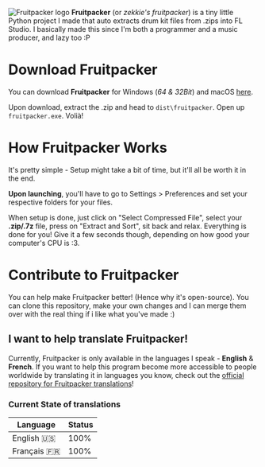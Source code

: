 ![Fruitpacker logo](https://zekkie.dev/img/Fruitpacker/Untitled440_20230928121909.png)
**Fruitpacker** (or *zekkie's fruitpacker*) is a tiny little Python project I made that auto extracts drum kit files from .zips into FL Studio. I basically made this since I'm both a programmer and a music producer, and lazy too :P

# Download Fruitpacker
You can download **Fruitpacker** for Windows (*64 & 32Bit*) and macOS [here](https://zekkie.dev/fruitpacker.html).

Upon download, extract the .zip and head to `dist\fruitpacker`. Open up `fruitpacker.exe`. Volià!

# How Fruitpacker Works
It's pretty simple - Setup might take a bit of time, but it'll all be worth it in the end.

**Upon launching**, you'll have to go to Settings > Preferences and set your respective folders for your files.

When setup is done, just click on "Select Compressed File", select your **.zip/.7z** file, press on "Extract and Sort", sit back and relax. Everything is done for you! Give it a few seconds though, depending on how good your computer's CPU is :3.

# Contribute to Fruitpacker
You can help make Fruitpacker better! (Hence why it's open-source). You can clone this repository, make your own changes and I can merge them over with the real thing if i like what you've made :) 
## I want to help translate Fruitpacker!
Currently, Fruitpacker is only available in the languages I speak - **English** & **French**. If you want to help this program become more accessible to people worldwide by translating it in languages you know, check out the [official repository for Fruitpacker translations](https://github.com/zekticezy/fruitpacker-translation-portal/)!

### Current State of translations
| Language      | Status |
| ----------- | ----------- |
| English 🇺🇸      | 100%       |
| Français 🇫🇷   | 100%       |

